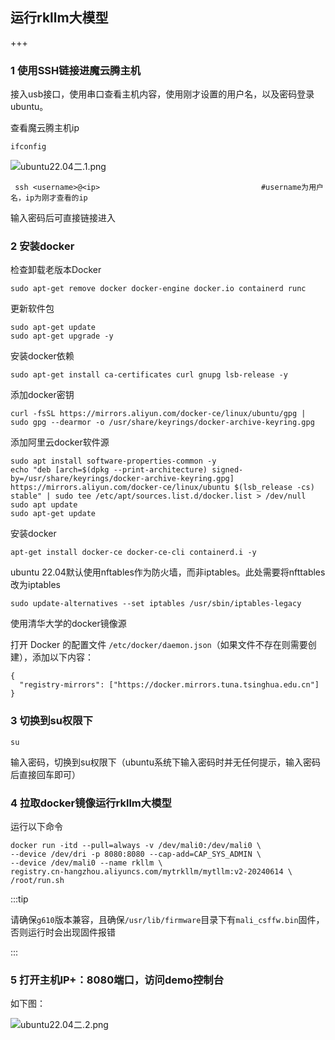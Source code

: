 ## 运行rkllm大模型

+++

### 1 使用SSH链接进魔云腾主机

接入usb接口，使用串口查看主机内容，使用刚才设置的用户名，以及密码登录ubuntu。

查看魔云腾主机ip

```
ifconfig
```

![ubuntu22.04二.1.png](/img/ubuntu22.04二.1.png)

```
 ssh <username>@<ip>                                    #username为用户名，ip为刚才查看的ip
```

输入密码后可直接链接进入



### 2 安装docker

检查卸载老版本Docker

```
sudo apt-get remove docker docker-engine docker.io containerd runc
```

更新软件包

```
sudo apt-get update
sudo apt-get upgrade -y
```

安装docker依赖

```
sudo apt-get install ca-certificates curl gnupg lsb-release -y
```

添加docker密钥

```
curl -fsSL https://mirrors.aliyun.com/docker-ce/linux/ubuntu/gpg | sudo gpg --dearmor -o /usr/share/keyrings/docker-archive-keyring.gpg
```

添加阿里云docker软件源

```
sudo apt install software-properties-common -y
echo "deb [arch=$(dpkg --print-architecture) signed-by=/usr/share/keyrings/docker-archive-keyring.gpg] https://mirrors.aliyun.com/docker-ce/linux/ubuntu $(lsb_release -cs) stable" | sudo tee /etc/apt/sources.list.d/docker.list > /dev/null
sudo apt update
sudo apt-get update
```

安装docker

```
apt-get install docker-ce docker-ce-cli containerd.i -y
```

ubuntu 22.04默认使用nftables作为防火墙，而非iptables。此处需要将nfttables改为iptables

```
sudo update-alternatives --set iptables /usr/sbin/iptables-legacy
```

使用清华大学的docker镜像源

打开 Docker 的配置文件 `/etc/docker/daemon.json`（如果文件不存在则需要创建），添加以下内容：

```
{
  "registry-mirrors": ["https://docker.mirrors.tuna.tsinghua.edu.cn"]
}
```

### 3 切换到su权限下

```
su
```

输入密码，切换到su权限下（ubuntu系统下输入密码时并无任何提示，输入密码后直接回车即可）

### 4 拉取docker镜像运行rkllm大模型

运行以下命令

```
docker run -itd --pull=always -v /dev/mali0:/dev/mali0 \
--device /dev/dri -p 8080:8080 --cap-add=CAP_SYS_ADMIN \
--device /dev/mali0 --name rkllm \
registry.cn-hangzhou.aliyuncs.com/mytrkllm/mytllm:v2-20240614 \
/root/run.sh
```

:::tip

请确保`g610`版本兼容，且确保`/usr/lib/firmware`目录下有`mali_csffw.bin`固件，否则运行时会出现固件报错

:::

### 5 打开主机IP+：8080端口，访问demo控制台

如下图：

![ubuntu22.04二.2.png](/img/ubuntu22.04二.2.png)